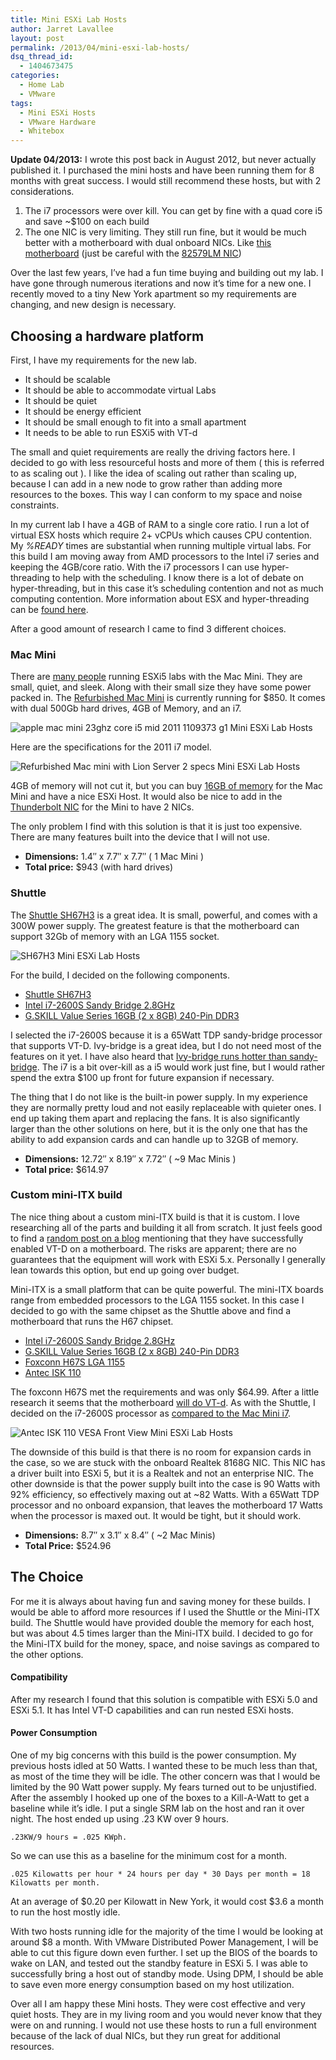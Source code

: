 ```yaml
---
title: Mini ESXi Lab Hosts
author: Jarret Lavallee
layout: post
permalink: /2013/04/mini-esxi-lab-hosts/
dsq_thread_id:
  - 1404673475
categories:
  - Home Lab
  - VMware
tags:
  - Mini ESXi Hosts
  - VMware Hardware
  - Whitebox
---
```

**Update 04/2013:** I wrote this post back in August 2012, but never actually published it. I purchased the mini hosts and have been running them for 8 months with great success. I would still recommend these hosts, but with 2 considerations.

1.  The i7 processors were over kill. You can get by fine with a quad core i5 and save ~$100 on each build
2.  The one NIC is very limiting. They still run fine, but it would be much better with a motherboard with dual onboard NICs. Like <a href="http://www.newegg.com/Product/Product.aspx?Item=N82E16813121622" onclick="javascript:_gaq.push(['_trackEvent','outbound-article','http://www.newegg.com/Product/Product.aspx?Item=N82E16813121622']);">this motherboard</a> (just be careful with the <a href="http://virtual-drive.in/2012/11/16/enabling-intel-nic-82579lm-on-intel-s1200bt-under-esxi-5-1/" onclick="javascript:_gaq.push(['_trackEvent','outbound-article','http://virtual-drive.in/2012/11/16/enabling-intel-nic-82579lm-on-intel-s1200bt-under-esxi-5-1/']);">82579LM NIC</a>)

Over the last few years, I&#8217;ve had a fun time buying and building out my lab. I have gone through numerous iterations and now it&#8217;s time for a new one. I recently moved to a tiny New York apartment so my requirements are changing, and new design is necessary.

## Choosing a hardware platform

First, I have my requirements for the new lab.

*   It should be scalable
*   It should be able to accommodate virtual Labs
*   It should be quiet
*   It should be energy efficient
*   It should be small enough to fit into a small apartment
*   It needs to be able to run ESXi5 with VT-d

The small and quiet requirements are really the driving factors here. I decided to go with less resourceful hosts and more of them ( this is referred to as scaling out ). I like the idea of scaling out rather than scaling up, because I can add in a new node to grow rather than adding more resources to the boxes. This way I can conform to my space and noise constraints.

In my current lab I have a 4GB of RAM to a single core ratio. I run a lot of virtual ESX hosts which require 2+ vCPUs which causes CPU contention. My *%READY* times are substantial when running multiple virtual labs. For this build I am moving away from AMD processors to the Intel i7 series and keeping the 4GB/core ratio. With the i7 processors I can use hyper-threading to help with the scheduling. I know there is a lot of debate on hyper-threading, but in this case it&#8217;s scheduling contention and not as much computing contention. More information about ESX and hyper-threading can be <a href="http://sudrsn.wordpress.com/2010/07/21/hyper-threading-on-vmware-vsphere/" onclick="javascript:_gaq.push(['_trackEvent','outbound-article','http://sudrsn.wordpress.com/2010/07/21/hyper-threading-on-vmware-vsphere/']);">found here</a>.

After a good amount of research I came to find 3 different choices.

### Mac Mini

There are <a href="http://paraguin.com/2012/01/10/the-mac-mini-vmware-esxi-5-server-part-1-research/" onclick="javascript:_gaq.push(['_trackEvent','outbound-article','http://paraguin.com/2012/01/10/the-mac-mini-vmware-esxi-5-server-part-1-research/']);">many people</a> running ESXi5 labs with the Mac Mini. They are small, quiet, and sleek. Along with their small size they have some power packed in. The <a href="http://store.apple.com/us/browse/home/specialdeals/mac/mac_mini" onclick="javascript:_gaq.push(['_trackEvent','outbound-article','http://store.apple.com/us/browse/home/specialdeals/mac/mac_mini']);">Refurbished Mac Mini</a> is currently running for $850. It comes with dual 500Gb hard drives, 4GB of Memory, and an i7.

![apple mac mini 23ghz core i5 mid 2011 1109373 g1 Mini ESXi Lab Hosts][1]

Here are the specifications for the 2011 i7 model.

![Refurbished Mac mini with Lion Server 2 specs Mini ESXi Lab Hosts][2]

4GB of memory will not cut it, but you can buy <a href="http://www.newegg.com/Product/Product.aspx?Item=N82E16820233251" onclick="javascript:_gaq.push(['_trackEvent','outbound-article','http://www.newegg.com/Product/Product.aspx?Item=N82E16820233251']);">16GB of memory</a> for the Mac Mini and have a nice ESXi Host. It would also be nice to add in the <a href="http://www.virtuallyghetto.com/2012/06/thunderbolt-ethernet-adapter-in-apple.html" onclick="javascript:_gaq.push(['_trackEvent','outbound-article','http://www.virtuallyghetto.com/2012/06/thunderbolt-ethernet-adapter-in-apple.html']);">Thunderbolt NIC</a> for the Mini to have 2 NICs.

The only problem I find with this solution is that it is just too expensive. There are many features built into the device that I will not use.

*   **Dimensions:** 1.4″ x 7.7″ x 7.7″ ( 1 Mac Mini )
*   **Total price:** $943 (with hard drives)

### Shuttle

The <a href="http://www.newegg.com/Product/Product.aspx?Item=N82E16856101117" onclick="javascript:_gaq.push(['_trackEvent','outbound-article','http://www.newegg.com/Product/Product.aspx?Item=N82E16856101117']);">Shuttle SH67H3</a> is a great idea. It is small, powerful, and comes with a 300W power supply. The greatest feature is that the motherboard can support 32Gb of memory with an LGA 1155 socket.

![SH67H3 Mini ESXi Lab Hosts][3]

For the build, I decided on the following components.

*   <a href="http://www.newegg.com/Product/Product.aspx?Item=N82E16856101117" onclick="javascript:_gaq.push(['_trackEvent','outbound-article','http://www.newegg.com/Product/Product.aspx?Item=N82E16856101117']);">Shuttle SH67H3</a>
*   <a href="http://www.newegg.com/Product/Product.aspx?Item=N82E16819115228" onclick="javascript:_gaq.push(['_trackEvent','outbound-article','http://www.newegg.com/Product/Product.aspx?Item=N82E16819115228']);">Intel i7-2600S Sandy Bridge 2.8GHz</a>
*   <a href="http://www.newegg.com/Product/Product.aspx?Item=N82E16820231608" onclick="javascript:_gaq.push(['_trackEvent','outbound-article','http://www.newegg.com/Product/Product.aspx?Item=N82E16820231608']);">G.SKILL Value Series 16GB (2 x 8GB) 240-Pin DDR3</a>

I selected the i7-2600S because it is a 65Watt TDP sandy-bridge processor that supports VT-D. Ivy-bridge is a great idea, but I do not need most of the features on it yet. I have also heard that <a href="http://techreport.com/discussions.x/22859" onclick="javascript:_gaq.push(['_trackEvent','outbound-article','http://techreport.com/discussions.x/22859']);">Ivy-bridge runs hotter than sandy-bridge</a>. The i7 is a bit over-kill as a i5 would work just fine, but I would rather spend the extra $100 up front for future expansion if necessary.

The thing that I do not like is the built-in power supply. In my experience they are normally pretty loud and not easily replaceable with quieter ones. I end up taking them apart and replacing the fans. It is also significantly larger than the other solutions on here, but it is the only one that has the ability to add expansion cards and can handle up to 32GB of memory.

*   **Dimensions:** 12.72″ x 8.19″ x 7.72″ ( ~9 Mac Minis )
*   **Total price:** $614.97

### Custom mini-ITX build

The nice thing about a custom mini-ITX build is that it is custom. I love researching all of the parts and building it all from scratch. It just feels good to find a <a href="http://siphon9.net/loune/2011/01/list-of-sandy-bridge-lga1155-h67p67-motherboards-that-support-vt-d/" onclick="javascript:_gaq.push(['_trackEvent','outbound-article','http://siphon9.net/loune/2011/01/list-of-sandy-bridge-lga1155-h67p67-motherboards-that-support-vt-d/']);">random post on a blog</a> mentioning that they have successfully enabled VT-D on a motherboard. The risks are apparent; there are no guarantees that the equipment will work with ESXi 5.x. Personally I generally lean towards this option, but end up going over budget.

Mini-ITX is a small platform that can be quite powerful. The mini-ITX boards range from embedded processors to the LGA 1155 socket. In this case I decided to go with the same chipset as the Shuttle above and find a motherboard that runs the H67 chipset.

*   <a href="http://www.newegg.com/Product/Product.aspx?Item=N82E16819115228" onclick="javascript:_gaq.push(['_trackEvent','outbound-article','http://www.newegg.com/Product/Product.aspx?Item=N82E16819115228']);">Intel i7-2600S Sandy Bridge 2.8GHz</a>
*   <a href="http://www.newegg.com/Product/Product.aspx?Item=N82E16820231608" onclick="javascript:_gaq.push(['_trackEvent','outbound-article','http://www.newegg.com/Product/Product.aspx?Item=N82E16820231608']);">G.SKILL Value Series 16GB (2 x 8GB) 240-Pin DDR3 </a>
*   <a href="http://www.newegg.com/Product/Product.aspx?Item=N82E16813186211" onclick="javascript:_gaq.push(['_trackEvent','outbound-article','http://www.newegg.com/Product/Product.aspx?Item=N82E16813186211']);">Foxconn H67S LGA 1155</a>
*   <a href="http://www.newegg.com/Product/Product.aspx?Item=N82E16811129185" onclick="javascript:_gaq.push(['_trackEvent','outbound-article','http://www.newegg.com/Product/Product.aspx?Item=N82E16811129185']);">Antec ISK 110</a>

The foxconn H67S met the requirements and was only $64.99. After a little research it seems that the motherboard <a href="http://siphon9.net/loune/2011/01/list-of-sandy-bridge-lga1155-h67p67-motherboards-that-support-vt-d/" onclick="javascript:_gaq.push(['_trackEvent','outbound-article','http://siphon9.net/loune/2011/01/list-of-sandy-bridge-lga1155-h67p67-motherboards-that-support-vt-d/']);">will do VT-d</a>. As with the Shuttle, I decided on the i7-2600S processor as <a href="http://www.cpu-world.com/Compare/302/Intel_Core_i7_Mobile_i7-2635QM_vs_Intel_Core_i7_i7-2600S.html" onclick="javascript:_gaq.push(['_trackEvent','outbound-article','http://www.cpu-world.com/Compare/302/Intel_Core_i7_Mobile_i7-2635QM_vs_Intel_Core_i7_i7-2600S.html']);">compared to the Mac Mini i7</a>.

![Antec ISK 110 VESA Front View Mini ESXi Lab Hosts][4]

The downside of this build is that there is no room for expansion cards in the case, so we are stuck with the onboard Realtek 8168G NIC. This NIC has a driver built into ESXi 5, but it is a Realtek and not an enterprise NIC. The other downside is that the power supply built into the case is 90 Watts with 92% efficiency, so effectively maxing out at ~82 Watts. With a 65Watt TDP processor and no onboard expansion, that leaves the motherboard 17 Watts when the processor is maxed out. It would be tight, but it should work.

*   **Dimensions:** 8.7″ x 3.1″ x 8.4″ ( ~2 Mac Minis)
*   **Total Price:** $524.96

## The Choice

For me it is always about having fun and saving money for these builds. I would be able to afford more resources if I used the Shuttle or the Mini-ITX build. The Shuttle would have provided double the memory for each host, but was about 4.5 times larger than the Mini-ITX build. I decided to go for the Mini-ITX build for the money, space, and noise savings as compared to the other options.

#### Compatibility

After my research I found that this solution is compatible with ESXi 5.0 and ESXi 5.1. It has Intel VT-D capabilities and can run nested ESXi hosts.

#### Power Consumption

One of my big concerns with this build is the power consumption. My previous hosts idled at 50 Watts. I wanted these to be much less than that, as most of the time they will be idle. The other concern was that I would be limited by the 90 Watt power supply. My fears turned out to be unjustified. After the assembly I hooked up one of the boxes to a Kill-A-Watt to get a baseline while it&#8217;s idle. I put a single SRM lab on the host and ran it over night. The host ended up using .23 KW over 9 hours.

    .23KW/9 hours = .025 KWph. 
    

So we can use this as a baseline for the minimum cost for a month.

    .025 Kilowatts per hour * 24 hours per day * 30 Days per month = 18 Kilowatts per month. 
    

At an average of $0.20 per Kilowatt in New York, it would cost $3.6 a month to run the host mostly idle.

With two hosts running idle for the majority of the time I would be looking at around $8 a month. With VMware Distributed Power Management, I will be able to cut this figure down even further. I set up the BIOS of the boards to wake on LAN, and tested out the standby feature in ESXi 5. I was able to successfully bring a host out of standby mode. Using DPM, I should be able to save even more energy consumption based on my host utilization.

Over all I am happy these Mini hosts. They were cost effective and very quiet hosts. They are in my living room and you would never know that they were on and running. I would not use these hosts to run a full environment because of the lack of dual NICs, but they run great for additional resources.

<p class="wp-flattr-button">
  <a class="FlattrButton" style="display:none;" href="http://virtuallyhyper.com/2013/04/mini-esxi-lab-hosts/" title=" Mini ESXi Lab Hosts" rev="flattr;uid:virtuallyhyper;language:en_GB;category:text;tags:Mini ESXi Hosts,VMware Hardware,Whitebox,blog;button:compact;">Update 04/2013: I wrote this post back in August 2012, but never actually published it. I purchased the mini hosts and have been running them for 8 months with great...</a>
</p>

 [1]: http://assets.virtuallyhyper.com/2012-08-apple_mac_mini_23ghz_core_i5_mid_2011_1109373_g1.jpg "Mini ESXi Lab Hosts"
 [2]: http://assets.virtuallyhyper.com/2012-08-Refurbished-Mac-mini-with-Lion-Server-2-specs.png "Mini ESXi Lab Hosts"
 [3]: http://assets.virtuallyhyper.com/2012-08-SH67H3.jpg "Mini ESXi Lab Hosts"
 [4]: http://assets.virtuallyhyper.com/2012-08-Antec-ISK-110-VESA-Front-View.png "Mini ESXi Lab Hosts"